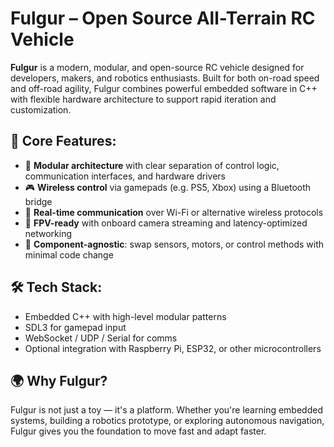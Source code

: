 # Fulgur – Open Source All-Terrain RC Vehicle

**Fulgur** is a modern, modular, and open-source RC vehicle designed for developers, makers, and robotics enthusiasts. Built for both on-road speed and off-road agility, Fulgur combines powerful embedded software in C++ with flexible hardware architecture to support rapid iteration and customization.

## 🧠 Core Features:

- 🧩 **Modular architecture** with clear separation of control logic, communication interfaces, and hardware drivers
- 🎮 **Wireless control** via gamepads (e.g. PS5, Xbox) using a Bluetooth bridge
- 📡 **Real-time communication** over Wi-Fi or alternative wireless protocols
- 🎥 **FPV-ready** with onboard camera streaming and latency-optimized networking
- 🔌 **Component-agnostic**: swap sensors, motors, or control methods with minimal code change

## 🛠️ Tech Stack:

- Embedded C++ with high-level modular patterns
- SDL3 for gamepad input
- WebSocket / UDP / Serial for comms
- Optional integration with Raspberry Pi, ESP32, or other microcontrollers

## 🌍 Why Fulgur?

Fulgur is not just a toy — it's a platform. Whether you're learning embedded systems, building a robotics prototype, or exploring autonomous navigation, Fulgur gives you the foundation to move fast and adapt faster.
